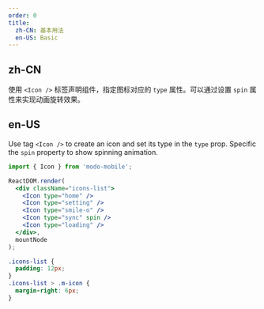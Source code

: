 ```yaml
---
order: 0
title:
  zh-CN: 基本用法
  en-US: Basic
---
```


## zh-CN

使用 `<Icon />` 标签声明组件，指定图标对应的 `type` 属性。可以通过设置 `spin` 属性来实现动画旋转效果。

## en-US

Use tag `<Icon />` to create an icon and set its type in the `type` prop. Specific the `spin` property to show spinning animation.

```jsx
import { Icon } from 'modo-mobile';

ReactDOM.render(
  <div className="icons-list">
    <Icon type="home" />
    <Icon type="setting" />
    <Icon type="smile-o" />
    <Icon type="sync" spin />
    <Icon type="loading" />
  </div>,
  mountNode
);
```

```css
.icons-list {
  padding: 12px;
}
.icons-list > .m-icon {
  margin-right: 6px;
}
```
